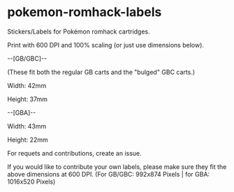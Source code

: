 # pokemon-romhack-labels
Stickers/Labels for Pokémon romhack cartridges.

Print with 600 DPI and 100% scaling (or just use dimensions below).

--[GB/GBC]--

(These fit both the regular GB carts and the "bulged" GBC carts.)

Width: 42mm

Height: 37mm

--[GBA]--

Width: 43mm

Height: 22mm


For requets and contributions, create an issue.

If you would like to contribute your own labels, please make sure they fit the above dimensions at 600 DPI.
(For GB/GBC: 992x874 Pixels | for GBA: 1016x520 Pixels)
